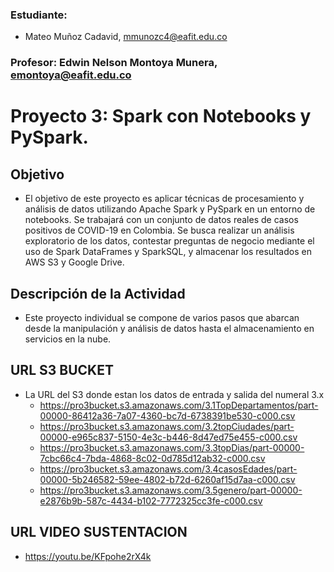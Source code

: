 

### Estudiante:
- Mateo Muñoz Cadavid, mmunozc4@eafit.edu.co

### Profesor:  Edwin Nelson Montoya Munera, emontoya@eafit.edu.co  

# Proyecto 3: Spark con Notebooks y PySpark.

##  Objetivo
- El objetivo de este proyecto es aplicar técnicas de procesamiento y análisis de datos utilizando Apache Spark y PySpark en un entorno de notebooks. Se trabajará con un conjunto de datos reales de casos positivos de COVID-19 en Colombia. Se busca realizar un análisis exploratorio de los datos, contestar preguntas de negocio mediante el uso de Spark DataFrames y SparkSQL, y almacenar los resultados en AWS S3 y Google Drive.

## Descripción de la Actividad 
- Este proyecto individual se compone de varios pasos que abarcan desde la manipulación y análisis de datos hasta el almacenamiento en servicios en la nube.

## URL S3 BUCKET
- La URL del S3 donde estan los datos de entrada y salida del numeral 3.x
   - https://pro3bucket.s3.amazonaws.com/3.1TopDepartamentos/part-00000-86412a36-7a07-4360-bc7d-6738391be530-c000.csv
   - https://pro3bucket.s3.amazonaws.com/3.2topCiudades/part-00000-e965c837-5150-4e3c-b446-8d47ed75e455-c000.csv
   - https://pro3bucket.s3.amazonaws.com/3.3topDias/part-00000-7cbc66c4-7bda-4868-8c02-0d785d12ab32-c000.csv
   - https://pro3bucket.s3.amazonaws.com/3.4casosEdades/part-00000-5b246582-59ee-4802-b72d-6260af15d7aa-c000.csv
   - https://pro3bucket.s3.amazonaws.com/3.5genero/part-00000-e2876b9b-587c-4434-b102-7772325cc3fe-c000.csv

## URL VIDEO SUSTENTACION
- https://youtu.be/KFpohe2rX4k

  
     
